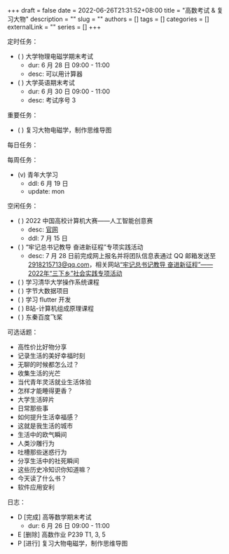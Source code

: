 +++ 
draft = false
date = 2022-06-26T21:31:52+08:00
title = "高数考试 & 复习大物"
description = ""
slug = ""
authors = []
tags = []
categories = []
externalLink = ""
series = []
+++

定时任务：
- ( ) 大学物理电磁学期末考试
	- dur: 6 月 28 日 09:00 - 11:00
	- desc: 可以用计算器
- ( ) 大学英语期末考试
	- dur: 6 月 30 日 09:00 - 11:00
	- desc: 考试序号 3

重要任务：
- ( ) 复习大物电磁学，制作思维导图

每日任务：

每周任务：
- (v) 青年大学习
    - ddl: 6 月 19 日
    - update: mon

空闲任务：
- ( ) 2022 中国高校计算机大赛——人工智能创意赛
	- desc: [官网](http://aicontest.baidu.com/)
	- ddl: 7 月 15 日
- ( ) “牢记总书记教导 奋进新征程”专项实践活动
	- desc: 7 月 28 日前完成网上报名并将团队信息表通过 QQ 邮箱发送至 2918215713@qq.com，相关网站[“牢记总书记教导 奋进新征程”——2022年“三下乡”社会实践专项活动](https://t.m.youth.cn/transfer/index/url/sxx.youth.cn/sxxxt/xtsb/202206/t20220610_13761964.htm)
- ( ) 学习清华大学操作系统课程
- ( ) 字节大数据项目
- ( ) 学习 flutter 开发
- ( ) B站-计算机组成原理课程
- ( ) 东秦百度飞桨

可选话题：
- 高性价比好物分享
- 记录生活的美好幸福时刻
- 无聊的时候都怎么过？
- 收集生活的光芒
- 当代青年灵活就业生活体验
- 怎样才能睡得更香？
- 大学生活碎片
- 日常那些事
- 如何提升生活幸福感？
- 这就是我生活的城市
- 生活中的欧气瞬间
- 人类沙雕行为
- 吐槽那些迷惑行为
- 分享生活中的社死瞬间
- 这些历史冷知识你知道嘛？
- 今天读了什么书？
- 软件应用安利

日志：
- D [完成] 高等数学期末考试
	- dur: 6 月 26 日 09:00 - 11:00
- E [删除] 高数作业 P239 T1, 3, 5
- P [进行] 复习大物电磁学，制作思维导图
